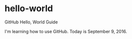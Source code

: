 # hello-world
GitHub Hello, World Guide

I'm learning how to use GitHub.
Today is September 9, 2016.
